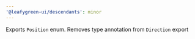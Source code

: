 ```yaml
---
'@leafygreen-ui/descendants': minor
---
```


Exports `Position` enum. Removes type annotation from `Direction` export
